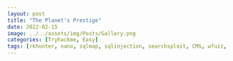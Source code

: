 ```yaml
---
layout: post
title: "The Planet's Prestige"
date: 2022-02-15
image: ../../assets/img/Posts/Gallery.png
categories: [Tryhackme, Easy]
tags: [rkhunter, nano, sqlmap, sqlinjection, searchsploit, CMS, wfuzz, linux]
---
```


<!-- > CoCanDa, a planet known as 'The Heaven of the Universe' has been having a bad year. A series of riots have taken place across the planet due to the frequent abduction of citizens, known as CoCanDians, by a mysterious force. CoCanDa’s Planetary President arranged a war-room with the best brains and military leaders to work on a solution. After the meeting concluded the President was informed his daughter had disappeared. CoCanDa agents spread across multiple planets were working day and night to locate her. Two days later and there’s no update on the situation, no demand for ransom, not even a single clue regarding the whereabouts of the missing people. On the third day a CoCanDa representative, an Army Major on Earth, received an email.

- [encryptomatic .eml viewer](https://www.encryptomatic.com/viewer/)
- [MsgEml](https://msgeml.com/)

![image](https://user-images.githubusercontent.com/58165365/154682900-4f55c88b-3a6f-40a6-9708-3c757e5e73f6.png)

![image](https://user-images.githubusercontent.com/58165365/154682975-bbd8dce2-6073-4efb-8b5c-d626db32db0d.png)

What is the email service used by the malicious actor? (1 points)

![image](https://user-images.githubusercontent.com/58165365/154679539-5df98e97-18f5-436f-9da4-f66bc75779b2.png)

`emkei.cz`

What is the Reply-To email address? (2 points)

![image](https://user-images.githubusercontent.com/58165365/154679410-76dd6f26-ec3c-4d85-a785-eba34c762158.png)

`negeja3921@pashter.com`

What is the filetype of the received attachment which helped to continue the investigation? (1 points)

```bash
➜  file PuzzleToCoCanDa.pdf
PuzzleToCoCanDa.pdf: Zip archive data, at least v2.0 to extract, compression method=deflate
```

To confirm its actually a zip file, we can use a tool called `xxd` to check the Hex signature/Magic bytes of the file.

```bash
➜  xxd PuzzleToCoCanDa.pdf | head
00000000: 504b 0304 1400 0000 0800 2085 3952 080f  PK........ .9R..
00000010: c628 2031 0000 e648 0000 1e00 0000 5075  .( 1...H......Pu
00000020: 7a7a 6c65 546f 436f 4361 6e44 612f 4461  zzleToCoCanDa/Da
00000030: 7567 6874 6572 7343 726f 776e ed7a 6754  ughtersCrown.zgT
00000040: 134a bb6e e85d 4441 8a14 11a4 8526 4d42  .J.n.]DA.....&MB
00000050: 8ba0 80a0 f412 e922 4a95 de7b 5140 2210  ......."J..{Q@".
00000060: 0101 e95d 3a91 de83 4847 915e a4f7 5e12  ...]:...HG.^..^.
00000070: 6a68 c98d fb3b 5f3d e7ae 7dee 5d67 afef  jh...;_=..}.]g..
00000080: ae75 f764 3df9 31e5 9d79 de99 79cb 24d8  .u.d=.1..y..y.$.
00000090: 09ec 3ce0 aaaa 928a 1200 0f0f 0fe0 85fb  ..<.............
```

If we compare the value's with this [list of file signatures](https://en.wikipedia.org/wiki/List_of_file_signatures), we can acertain that it is indeed a zip file.

![image](https://user-images.githubusercontent.com/58165365/154681110-9baaccf2-851a-4adf-8201-edd9e4931b9b.png)

`.zip`

What is the name of the malicious actor? (2 points)

Unzipping the contents of the zip file, we get:

```bash
➜  unzip PuzzleToCoCanDa.pdf
Archive:  PuzzleToCoCanDa.pdf
  inflating: PuzzleToCoCanDa/DaughtersCrown
  inflating: PuzzleToCoCanDa/GoodJobMajor
  inflating: PuzzleToCoCanDa/Money.xlsx
  ➜  tree
.
├── 3EPrcBh52dtr4XdJB8tdZvLVzVYiSJ.zip
├── A Hope to CoCanDa.eml
├── PuzzleToCoCanDa
│   ├── DaughtersCrown
│   ├── GoodJobMajor
│   └── Money.xlsx
└── PuzzleToCoCanDa.pdf
```

Looking at the file information, we get:

```bash
➜  file DaughtersCrown
DaughtersCrown: JPEG image data, JFIF standard 1.01, resolution (DPI), density 120x120, segment length 16, baseline, precision 8, 822x435, components 3
➜  file GoodJobMajor
GoodJobMajor: PDF document, version 1.5, 1 pages
➜  file Money.xlsx
Money.xlsx: Microsoft Excel 2007+
```

Using a tool called [exiftool]() we can try get metadata on the files.

```bash
➜  ./exiftool GoodJobMajor
ExifTool Version Number         : 12.21
File Name                       : GoodJobMajor
Directory                       : PuzzleToCoCanDa
File Size                       : 28 KiB
File Modification Date/Time     : 2021:01:26 11:14:22-05:00
File Access Date/Time           : 2021:01:26 11:14:22-05:00
File Inode Change Date/Time     : 2022:02:18 06:41:42-05:00
File Permissions                : -rw-r--r--
File Type                       : PDF
File Type Extension             : pdf
MIME Type                       : application/pdf
PDF Version                     : 1.5
Linearized                      : No
Author                          : Pestero Negeja
Producer                        : Skia/PDF m90
Page Count                      : 1
```

On the `GoodJobMajor` file we get a name under the Author field.

`Pestero Negeja`

What is the location of the attacker in this Universe? (2 points)

![image](https://user-images.githubusercontent.com/58165365/154681615-691615ef-28a3-4a96-8f6b-6ab5f63050f4.png)

If you want to locate hidden cells in Excel:

![image](https://user-images.githubusercontent.com/58165365/154693263-3f64e05d-93a8-452f-956c-38187318c1a2.png)

![image](https://user-images.githubusercontent.com/58165365/154694500-1c08b7d0-3273-4e72-baf1-5ff01a19181d.png)

![image](https://user-images.githubusercontent.com/58165365/154691848-fac6cf71-790a-4c8c-9574-ae417666bceb.png)

`The Martian Colony, Beside Interplanetary Spaceport`

What could be the probable C&C domain to control the attacker’s autonomous bots? (2 points)

`pashter.com` -->
